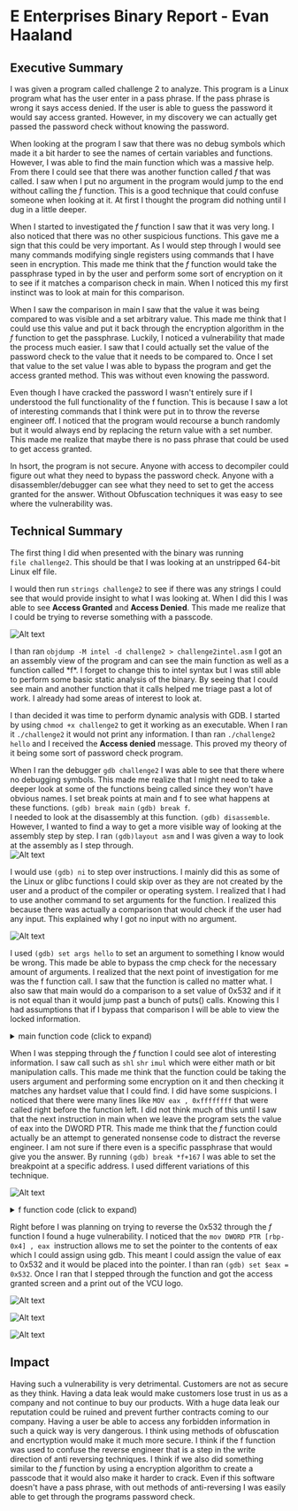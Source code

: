# E Enterprises Binary Report - Evan Haaland

## Executive Summary

I was given a program called challenge 2 to analyze. This program is a Linux program what has the user enter in a pass phrase. If the pass phrase is wrong it says access denied. If the user is able to guess the password it would say access granted. However, in my discovery we can actually get passed the password check without knowing the password.

When looking at the program I saw that there was no debug symbols which made it a bit harder to see the names of certain variables and functions. However, I was able to find the main function which was a massive help. From there I could see that there was another function called *f* that was called. I saw when I put no argument in the program would jump to the end without calling the *f* function. This is a good technique that could confuse someone when looking at it. At first I thought the program did nothing until I dug in a little deeper.

When I started to investigated the *f* function I saw that it was very long. I also noticed that there was no other suspicious functions. This gave me a sign that this could be very important. As I would step through I would see many commands modifying single registers using commands that I have seen in encryption. This made me think that the *f* function would take the passphrase typed in by the user and perform some sort of encryption on it to see if it matches a comparison check in main. When I noticed this my first instinct was to look at main for this comparison.

When I saw the comparison in main I saw that the value it was being compared to was visible and a set arbitrary value. This made me think that I could use this value and put it back through the encryption algorithm in the *f* function to get the passphrase. Luckily, I noticed a vulnerability that made the process much easier. I saw that I could actually set the value of the password check to the value that it needs to be compared to. Once I set that value to the set value I was able to bypass the program and get the access granted method. This was without even knowing the password.

Even though I have cracked the password I wasn't entirely sure if I understood the full functionality of the f function. This is because I saw a lot of interesting commands that I think were put in to throw the reverse engineer off. I noticed that the program would recourse a bunch randomly but it would always end by replacing the return value with a set number. This made me realize that maybe there is no pass phrase that could be used to get access granted.

In hsort, the program is not secure. Anyone with access to decompiler could figure out what they need to bypass the password check. Anyone with a disassembler/debugger can see what they need to set to get the access granted for the answer. Without Obfuscation techniques it was easy to see where the vulnerability was.

## Technical Summary

The first thing I did when presented with the binary was running  
`file challenge2`. This should be that I was looking at an unstripped 64-bit Linux elf file.

I would then run `strings challenge2` to see if there was any strings I could see that would provide insight to what I was looking at. When I did this I was able to see **Access Granted** and **Access Denied**. This made me realize that I could be trying to reverse something with a passcode.

![Alt text ](file://C:/Users/evanh/OneDrive/Desktop/VCU_SPRING_2024/REstudy/Assignment3/stringscommand.png)

I than ran `objdump -M intel -d challenge2 > challenge2intel.asm` I got an an assembly view of the program and can see the main function as well as a function called \*f\*. I forget to change this to intel syntax but I was still able to perform some basic static analysis of the binary. By seeing that I could see main and another function that it calls helped me triage past a lot of work. I already had some areas of interest to look at.

I than decided it was time to perform dynamic analysis with GDB. I started by using `chmod +x challenge2` to get it working as an executable. When I ran it `./challenge2` it would not print any information. I than ran `./challenge2 hello` and I received the **Access denied** message. This proved my theory of it being some sort of password check program.

When I ran the debugger `gdb challenge2` I was able to see that there where no debugging symbols. This made me realize that I might need to take a deeper look at some of the functions being called since they won't have obvious names. I set break points at main and f to see what happens at these functions. `(gdb) break main` `(gdb) break f`.  
I needed to look at the disassembly at this function. `(gdb) disassemble`. However, I wanted to find a way to get a more visible way of looking at the assembly step by step. I ran `(gdb)layout asm` and I was given a way to look at the assembly as I step through.  
![Alt text ](file://C:/Users/evanh/OneDrive/Desktop/VCU_SPRING_2024/REstudy/Assignment3/layoutview.png)

I would use `(gdb) ni` to step over instructions. I mainly did this as some of the Linux or glibc functions I could skip over as they are not created by the user and a product of the compiler or operating system. I realized that I had to use another command to set arguments for the function. I realized this because there was actually a comparison that would check if the user had any input. This explained why I got no input with no argument.

![Alt text ](file://C:/Users/evanh/OneDrive/Desktop/VCU_SPRING_2024/REstudy/Assignment3/argumentconditionalcheck.png)

I used `(gdb) set args hello` to set an argument to something I know would be wrong. This made be able to bypass the cmp check for the necessary amount of arguments. I realized that the next point of investigation for me was the f function call. I saw that the function is called no matter what. I also saw that main would do a comparison to a set value of 0x532 and if it is not equal than it would jump past a bunch of puts() calls. Knowing this I had assumptions that if I bypass that comparison I will be able to view the locked information.

<details><summary>main function code (click to expand)</summary>

```
0000000000001250 <main>:
    1250:	f3 0f 1e fa          	endbr64
    1254:	55                   	push   rbp
    1255:	48 89 e5             	mov    rbp,rsp
    1258:	48 83 ec 20          	sub    rsp,0x20
    125c:	89 7d ec             	mov    DWORD PTR [rbp-0x14],edi
    125f:	48 89 75 e0          	mov    QWORD PTR [rbp-0x20],rsi
    1263:	83 7d ec 01          	cmp    DWORD PTR [rbp-0x14],0x1
    1267:	7f 0a                	jg     1273 <main+0x23>
    1269:	b8 00 00 00 00       	mov    eax,0x0
    126e:	e9 9e 00 00 00       	jmp    1311 <main+0xc1>
    1273:	48 8b 45 e0          	mov    rax,QWORD PTR [rbp-0x20]
    1277:	48 83 c0 08          	add    rax,0x8
    127b:	48 8b 00             	mov    rax,QWORD PTR [rax]
    127e:	48 89 c7             	mov    rdi,rax
    1281:	e8 c3 fe ff ff       	call   1149 <f>
    1286:	89 45 fc             	mov    DWORD PTR [rbp-0x4],eax
    1289:	81 7d fc 32 05 00 00 	cmp    DWORD PTR [rbp-0x4],0x532
    1290:	75 6b                	jne    12fd <main+0xad>
    1292:	48 8d 05 6f 0d 00 00 	lea    rax,[rip+0xd6f]        # 2008 <_IO_stdin_used+0x8>
    1299:	48 89 c7             	mov    rdi,rax
    129c:	e8 af fd ff ff       	call   1050 <puts@plt>
    12a1:	48 8d 05 78 0d 00 00 	lea    rax,[rip+0xd78]        # 2020 <_IO_stdin_used+0x20>
    12a8:	48 89 c7             	mov    rdi,rax
    12ab:	e8 a0 fd ff ff       	call   1050 <puts@plt>
    12b0:	48 8d 05 b1 0d 00 00 	lea    rax,[rip+0xdb1]        # 2068 <_IO_stdin_used+0x68>
    12b7:	48 89 c7             	mov    rdi,rax
    12ba:	e8 91 fd ff ff       	call   1050 <puts@plt>
    12bf:	48 8d 05 ea 0d 00 00 	lea    rax,[rip+0xdea]        # 20b0 <_IO_stdin_used+0xb0>
    12c6:	48 89 c7             	mov    rdi,rax
    12c9:	e8 82 fd ff ff       	call   1050 <puts@plt>
    12ce:	48 8d 05 1b 0e 00 00 	lea    rax,[rip+0xe1b]        # 20f0 <_IO_stdin_used+0xf0>
    12d5:	48 89 c7             	mov    rdi,rax
    12d8:	e8 73 fd ff ff       	call   1050 <puts@plt>
    12dd:	48 8d 05 4c 0e 00 00 	lea    rax,[rip+0xe4c]        # 2130 <_IO_stdin_used+0x130>
    12e4:	48 89 c7             	mov    rdi,rax
    12e7:	e8 64 fd ff ff       	call   1050 <puts@plt>
    12ec:	48 8d 05 8d 0e 00 00 	lea    rax,[rip+0xe8d]        # 2180 <_IO_stdin_used+0x180>
    12f3:	48 89 c7             	mov    rdi,rax
    12f6:	e8 55 fd ff ff       	call   1050 <puts@plt>
    12fb:	eb 0f                	jmp    130c <main+0xbc>
    12fd:	48 8d 05 bd 0e 00 00 	lea    rax,[rip+0xebd]        # 21c1 <_IO_stdin_used+0x1c1>
    1304:	48 89 c7             	mov    rdi,rax
    1307:	e8 44 fd ff ff       	call   1050 <puts@plt>
    130c:	b8 00 00 00 00       	mov    eax,0x0
    1311:	c9                   	leave
    1312:	c3                   	ret
```

</details>

When I was stepping through the *f* function I could see alot of interesting information. I saw call such as `shl` `shr` `imul` which were either math or bit manipulation calls. This made me think that the function could be taking the users argument and performing some encryption on it and then checking it matches any hardset value that I could find. I did have some suspicions. I noticed that there were many lines like `MOV eax , 0xffffffff` that were called right before the function left. I did not think much of this until I saw that the next instruction in main when we leave the program sets the value of eax into the DWORD PTR. This made me think that the *f* function could actually be an attempt to generated nonsense code to distract the reverse engineer. I am not sure if there even is a specific passphrase that would give you the answer. By running `(gdb) break *f+167` I was able to set the breakpoint at a specific address. I used different variations of this technique.

![Alt text ](file://C:/Users/evanh/OneDrive/Desktop/VCU_SPRING_2024/REstudy/Assignment3/ffunctionsuspicion.png)

<details><summary>f function code (click to expand)</summary>

```
0000000000001149 <f>:
    1149:	f3 0f 1e fa          	endbr64
    114d:	55                   	push   rbp
    114e:	48 89 e5             	mov    rbp,rsp
    1151:	48 89 7d e8          	mov    QWORD PTR [rbp-0x18],rdi
    1155:	c7 45 f4 00 00 00 00 	mov    DWORD PTR [rbp-0xc],0x0
    115c:	c7 45 fc 00 00 00 00 	mov    DWORD PTR [rbp-0x4],0x0
    1163:	c7 45 f8 00 00 00 00 	mov    DWORD PTR [rbp-0x8],0x0
    116a:	e9 b7 00 00 00       	jmp    1226 <f+0xdd>
    116f:	8b 55 f8             	mov    edx,DWORD PTR [rbp-0x8]
    1172:	48 63 c2             	movsxd rax,edx
    1175:	48 69 c0 67 66 66 66 	imul   rax,rax,0x66666667
    117c:	48 c1 e8 20          	shr    rax,0x20
    1180:	d1 f8                	sar    eax,1
    1182:	89 d1                	mov    ecx,edx
    1184:	c1 f9 1f             	sar    ecx,0x1f
    1187:	29 c8                	sub    eax,ecx
    1189:	89 c1                	mov    ecx,eax
    118b:	c1 e1 02             	shl    ecx,0x2
    118e:	01 c1                	add    ecx,eax
    1190:	89 d0                	mov    eax,edx
    1192:	29 c8                	sub    eax,ecx
    1194:	83 f8 04             	cmp    eax,0x4
    1197:	75 14                	jne    11ad <f+0x64>
    1199:	8b 45 f8             	mov    eax,DWORD PTR [rbp-0x8]
    119c:	48 63 d0             	movsxd rdx,eax
    119f:	48 8b 45 e8          	mov    rax,QWORD PTR [rbp-0x18]
    11a3:	48 01 d0             	add    rax,rdx
    11a6:	0f b6 00             	movzx  eax,BYTE PTR [rax]
    11a9:	3c 2d                	cmp    al,0x2d
    11ab:	75 3e                	jne    11eb <f+0xa2>
    11ad:	8b 55 f8             	mov    edx,DWORD PTR [rbp-0x8]
    11b0:	48 63 c2             	movsxd rax,edx
    11b3:	48 69 c0 67 66 66 66 	imul   rax,rax,0x66666667
    11ba:	48 c1 e8 20          	shr    rax,0x20
    11be:	d1 f8                	sar    eax,1
    11c0:	89 d1                	mov    ecx,edx
    11c2:	c1 f9 1f             	sar    ecx,0x1f
    11c5:	29 c8                	sub    eax,ecx
    11c7:	89 c1                	mov    ecx,eax
    11c9:	c1 e1 02             	shl    ecx,0x2
    11cc:	01 c1                	add    ecx,eax
    11ce:	89 d0                	mov    eax,edx
    11d0:	29 c8                	sub    eax,ecx
    11d2:	83 f8 04             	cmp    eax,0x4
    11d5:	74 1b                	je     11f2 <f+0xa9>
    11d7:	8b 45 f8             	mov    eax,DWORD PTR [rbp-0x8]
    11da:	48 63 d0             	movsxd rdx,eax
    11dd:	48 8b 45 e8          	mov    rax,QWORD PTR [rbp-0x18]
    11e1:	48 01 d0             	add    rax,rdx
    11e4:	0f b6 00             	movzx  eax,BYTE PTR [rax]
    11e7:	3c 2d                	cmp    al,0x2d
    11e9:	75 07                	jne    11f2 <f+0xa9>
    11eb:	b8 ff ff ff ff       	mov    eax,0xffffffff
    11f0:	eb 5c                	jmp    124e <f+0x105>
    11f2:	8b 45 f8             	mov    eax,DWORD PTR [rbp-0x8]
    11f5:	48 63 d0             	movsxd rdx,eax
    11f8:	48 8b 45 e8          	mov    rax,QWORD PTR [rbp-0x18]
    11fc:	48 01 d0             	add    rax,rdx
    11ff:	0f b6 00             	movzx  eax,BYTE PTR [rax]
    1202:	3c 2d                	cmp    al,0x2d
    1204:	74 18                	je     121e <f+0xd5>
    1206:	8b 45 f8             	mov    eax,DWORD PTR [rbp-0x8]
    1209:	48 63 d0             	movsxd rdx,eax
    120c:	48 8b 45 e8          	mov    rax,QWORD PTR [rbp-0x18]
    1210:	48 01 d0             	add    rax,rdx
    1213:	0f b6 00             	movzx  eax,BYTE PTR [rax]
    1216:	0f be c0             	movsx  eax,al
    1219:	01 45 f4             	add    DWORD PTR [rbp-0xc],eax
    121c:	eb 04                	jmp    1222 <f+0xd9>
    121e:	83 45 fc 01          	add    DWORD PTR [rbp-0x4],0x1
    1222:	83 45 f8 01          	add    DWORD PTR [rbp-0x8],0x1
    1226:	8b 45 f8             	mov    eax,DWORD PTR [rbp-0x8]
    1229:	48 63 d0             	movsxd rdx,eax
    122c:	48 8b 45 e8          	mov    rax,QWORD PTR [rbp-0x18]
    1230:	48 01 d0             	add    rax,rdx
    1233:	0f b6 00             	movzx  eax,BYTE PTR [rax]
    1236:	84 c0                	test   al,al
    1238:	0f 85 31 ff ff ff    	jne    116f <f+0x26>
    123e:	83 7d fc 04          	cmp    DWORD PTR [rbp-0x4],0x4
    1242:	75 05                	jne    1249 <f+0x100>
    1244:	8b 45 f4             	mov    eax,DWORD PTR [rbp-0xc]
    1247:	eb 05                	jmp    124e <f+0x105>
    1249:	b8 ff ff ff ff       	mov    eax,0xffffffff
    124e:	5d                   	pop    rbp
    124f:	c3                   	ret
```

</details>

Right before I was planning on trying to reverse the 0x532 through the *f* function I found a huge vulnerability. I noticed that the `mov DWORD PTR [rbp-0x4] , eax`  instruction allows me to set the pointer to the contents of eax which I could assign using gdb. This meant I could assign the value of eax to 0x532 and it would be placed into the pointer. I than ran `(gdb) set $eax = 0x532`. Once I ran that I stepped through the function and got the access granted screen and a print out of the VCU logo.

![Alt text ](file://C:/Users/evanh/OneDrive/Desktop/VCU_SPRING_2024/REstudy/Assignment3/finalcheck.png)

![Alt text ](file://C:/Users/evanh/OneDrive/Desktop/VCU_SPRING_2024/REstudy/Assignment3/access_granted.png)

![Alt text ](file://C:/Users/evanh/OneDrive/Desktop/VCU_SPRING_2024/REstudy/Assignment3/vcuanswer.png)

## Impact

Having such a vulnerability is very detrimental. Customers are not as secure as they think. Having a data leak would make customers lose trust in us as a company and not continue to buy our products. With a huge data leak our reputation could be ruined and prevent further contracts coming to our company. Having a user be able to access any forbidden information in such a quick way is very dangerous. I think using methods of obfuscation and encrtyption would make it much more secure. I think if the f function was used to confuse the reverse engineer that is a step in the write direction of anti reversing techniques. I think if we also did something similar to the *f* function by using a encryption algorithm to create a passcode that it would also make it harder to crack. Even if this software doesn't have a pass phrase, with out methods of anti-reversing I was easily able to get through the programs password check.